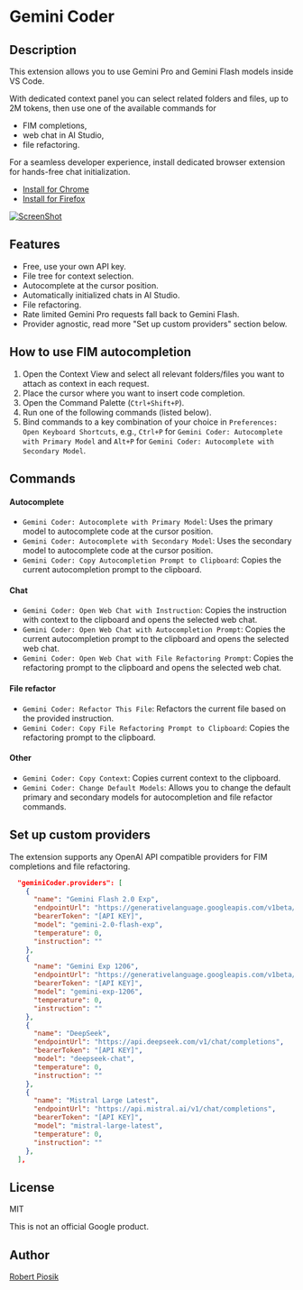 # Gemini Coder

## Description

This extension allows you to use Gemini Pro and Gemini Flash models inside VS Code.

With dedicated context panel you can select related folders and files, up to 2M tokens, then use one of the available commands for

- FIM completions,
- web chat in AI Studio,
- file refactoring.

For a seamless developer experience, install dedicated browser extension for hands-free chat initialization.

- [Install for Chrome](https://chromewebstore.google.com/detail/gemini-coder-connector/ljookipcanaglfaocjbgdicfbdhhjffp)
- [Install for Firefox](https://addons.mozilla.org/en-US/firefox/addon/gemini-coder-connector/)

[![ScreenShot](https://github.com/robertpiosik/gemini-coder/raw/HEAD/packages/vscode/resources/preview.png)]()

## Features

- Free, use your own API key.
- File tree for context selection.
- Autocomplete at the cursor position.
- Automatically initialized chats in AI Studio.
- File refactoring.
- Rate limited Gemini Pro requests fall back to Gemini Flash.
- Provider agnostic, read more "Set up custom providers" section below.

## How to use FIM autocompletion

1.  Open the Context View and select all relevant folders/files you want to attach as context in each request.
2.  Place the cursor where you want to insert code completion.
3.  Open the Command Palette (`Ctrl+Shift+P`).
4.  Run one of the following commands (listed below).
5.  Bind commands to a key combination of your choice in `Preferences: Open Keyboard Shortcuts`, e.g., `Ctrl+P` for `Gemini Coder: Autocomplete with Primary Model` and `Alt+P` for `Gemini Coder: Autocomplete with Secondary Model`.

## Commands

#### Autocomplete

- `Gemini Coder: Autocomplete with Primary Model`: Uses the primary model to autocomplete code at the cursor position.
- `Gemini Coder: Autocomplete with Secondary Model`: Uses the secondary model to autocomplete code at the cursor position.
- `Gemini Coder: Copy Autocompletion Prompt to Clipboard`: Copies the current autocompletion prompt to the clipboard.

#### Chat

- `Gemini Coder: Open Web Chat with Instruction`: Copies the instruction with context to the clipboard and opens the selected web chat.
- `Gemini Coder: Open Web Chat with Autocompletion Prompt`: Copies the current autocompletion prompt to the clipboard and opens the selected web chat.
- `Gemini Coder: Open Web Chat with File Refactoring Prompt`: Copies the refactoring prompt to the clipboard and opens the selected web chat.

#### File refactor

- `Gemini Coder: Refactor This File`: Refactors the current file based on the provided instruction.
- `Gemini Coder: Copy File Refactoring Prompt to Clipboard`: Copies the refactoring prompt to the clipboard.

#### Other

- `Gemini Coder: Copy Context`: Copies current context to the clipboard.
- `Gemini Coder: Change Default Models`: Allows you to change the default primary and secondary models for autocompletion and file refactor commands.

## Set up custom providers

The extension supports any OpenAI API compatible providers for FIM completions and file refactoring.

```json
  "geminiCoder.providers": [
    {
      "name": "Gemini Flash 2.0 Exp",
      "endpointUrl": "https://generativelanguage.googleapis.com/v1beta/chat/completions",
      "bearerToken": "[API KEY]",
      "model": "gemini-2.0-flash-exp",
      "temperature": 0,
      "instruction": ""
    },
    {
      "name": "Gemini Exp 1206",
      "endpointUrl": "https://generativelanguage.googleapis.com/v1beta/chat/completions",
      "bearerToken": "[API KEY]",
      "model": "gemini-exp-1206",
      "temperature": 0,
      "instruction": ""
    },
    {
      "name": "DeepSeek",
      "endpointUrl": "https://api.deepseek.com/v1/chat/completions",
      "bearerToken": "[API KEY]",
      "model": "deepseek-chat",
      "temperature": 0,
      "instruction": ""
    },
    {
      "name": "Mistral Large Latest",
      "endpointUrl": "https://api.mistral.ai/v1/chat/completions",
      "bearerToken": "[API KEY]",
      "model": "mistral-large-latest",
      "temperature": 0,
      "instruction": ""
    },
  ],
```

## License

MIT

This is not an official Google product.

## Author

[Robert Piosik](https://x.com/robertpiosik)